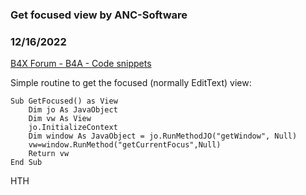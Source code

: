 ### Get focused view by ANC-Software
### 12/16/2022
[B4X Forum - B4A - Code snippets](https://www.b4x.com/android/forum/threads/144845/)

Simple routine to get the focused (normally EditText) view:  
  

```B4X
Sub GetFocused() as View  
    Dim jo As JavaObject  
    Dim vw As View  
    jo.InitializeContext  
    Dim window As JavaObject = jo.RunMethodJO("getWindow", Null)  
    vw=window.RunMethod("getCurrentFocus",Null)  
    Return vw  
End Sub
```

  
  
HTH